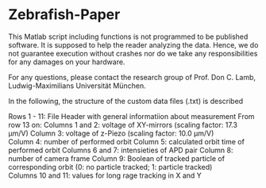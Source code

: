 # Zebrafish-Paper
This Matlab script including functions is not programmed to be published software. It is supposed to help the reader analyzing the data. Hence, we do not guarantee execution without crashes nor do we take any responsibilities for any damages on your hardware.

For any questions, please contact the research group of Prof. Don C. Lamb, Ludwig-Maximilians Universität München.

In the following, the structure of the custom data files (.txt) is described

Rows 1 - 11: File Header with general informatiion about measurement
From row 13 on:
Columns 1 and 2: voltage of XY-mirrors (scaling factor: 17.3 µm/V)
Column 3: voltage of z-Piezo (scaling factor: 10.0 µm/V)  
Column 4: number of performed orbit
Column 5: calculated orbit time of performed orbit
Columns 6 and 7: intensieties of APD pair
Column 8: number of camera frame
Column 9: Boolean of tracked particle of corresponding orbit (0: no particle tracked; 1: particle tracked)  
Columns 10 and 11: values for long rage tracking in X and Y
